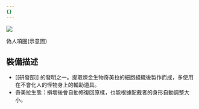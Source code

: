 ```yaml
---
{}
---
```

[![](https://i.pinimg.com/564x/55/85/91/558591b157856e3ff5415d4a2e995ee3.jpg)](https://i.pinimg.com/564x/55/85/91/558591b157856e3ff5415d4a2e995ee3.jpg)

偽人項圈(示意圖)

## 裝備描述

- [[研發部]] 的發明之一。提取煉金生物奇美拉的細胞組織後製作而成，多使用在不會化人的怪物身上的輔助道具。
- 奇美拉生態：損壞後會自動修復回原樣，也能根據配戴者的身形自動調整大小。